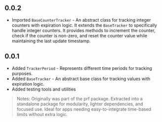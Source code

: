## 0.0.2

- Imported `BaseCounterTracker` - An abstract class for tracking integer counters with expiration logic. It extends the `BaseTracker` to specifically handle integer counters. It provides methods to increment the counter, check if the counter is non-zero, and reset the counter value while maintaining the last update timestamp.

## 0.0.1

- Added `TrackerPeriod` - Represents different time periods for tracking purposes.
- Added `BaseTracker` - An abstract base class for tracking values with expiration logic.
- Added testing tools and utilities

> Notes: Originally was part of the prf package. Extracted into a standalone package for modularity, lighter dependencies, and focused use. Ideal for apps needing easy-to-integrate time-based limits without extra logic.
